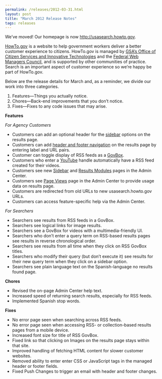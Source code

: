 ```yaml
---
permalink: /releases/2012-03-31.html
layout: post
title: "March 2012 Release Notes"
tags: releases
---
```

<div>
<p>We&#8217;ve moved! Our homepage is now <a href="http://usasearch.howto.gov"><a href="http://usasearch.howto.gov">http://usasearch.howto.gov</a></a>.</p>
<p><a href="http://www.howto.gov">HowTo.gov</a> is a website to help government workers deliver a better customer experience to citizens. HowTo.gov is managed by <a href="http://www.gsa.gov/portal/category/25729">GSA’s Office of Citizen Services and Innovative Technologies</a> and the <a href="http://www.howto.gov/communities/federal-web-managers-council">Federal Web Managers Council</a>, and is supported by other communities of practice. Search is an important aspect of customer experience so we&#8217;re happy be part of HowTo.gov.</p>
<p>Below are the release details for March and, as a reminder, we divide our work into three categories.</p>
<ol><li>Features—Things you actually notice.</li>
<li>Chores—Back-end improvements that you don’t notice.</li>
<li>Fixes—Fixes to any code issues that may arise.</li>
</ol><p><strong>Features</strong></p>
<p><em>For Agency Customers</em></p>
<ul><li>Customers can add an optional header for the <a href="/manual/sidebar.html">sidebar</a> options on the results page.</li>
<li>Customers can add <a href="/manual/header-footer.html">header and footer navigation</a> on the results page by entering label and URL pairs.</li>
<li>Customer can toggle display of RSS feeds as a <a href="/manual/results-modules.html">GovBox</a>.</li>
<li>Customers who enter a <a href="/manual/social-media.html">YouTube</a> handle automatically have a RSS feed created for their videos.</li>
<li>Customers see new <a href="/manual/sidebar.html">Sidebar</a> and <a href="/manual/results-modules.html">Results Modules</a> pages in the Admin Center.</li>
<li>Customers see <a href="/manual/page-views.html">Page Views</a> page in the Admin Center to provide usage data on results page.</li>
<li>Customers are redirected from old URLs to new usasearch.howto.gov URLs.</li>
<li>Customers can access feature-specific help via the Admin Center.</li>
</ul><p><em>For Searchers</em></p>
<ul><li>Searchers see results from RSS feeds in a GovBox.</li>
<li>Searchers see logical links for image results.</li>
<li>Searchers see a GovBox for videos with a multimedia-friendly UI.</li>
<li>Searchers who don&#8217;t enter a query term on RSS-based results pages see results in reverse chronological order.</li>
<li>Searchers see results from all time when they click on RSS GovBox titles.</li>
<li>Searchers who modify their query (but don&#8217;t execute it) see results for their new query term when they click on a sidebar option.</li>
<li>Searchers see plain language text on the Spanish-language no results found page.</li>
</ul><p><strong>Chores</strong></p>
<ul><li>Revised the on-page Admin Center help text.</li>
<li>Increased speed of returning search results, especially for RSS feeds.</li>
<li>Implemented Spanish stop words.</li>
</ul><p><strong>Fixes</strong></p>
<ul><li>No error page seen when searching across RSS feeds.</li>
<li>No error page seen when accessing RSS- or collection-based results pages from a mobile device.</li>
<li>Increased font size for title of RSS GovBox.</li>
<li>Fixed link so that clicking on Images on the results page stays within that site.</li>
<li>Improved handling of fetching HTML content for slower customer websites.</li>
<li>Removed ability to enter enter CSS or JavaScript tags in the managed header or footer fields.</li>
<li>Fixed Push Changes to trigger an email with header and footer changes.</li>
</ul></div>

